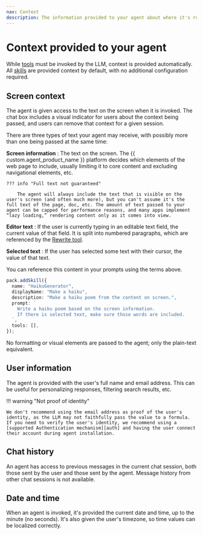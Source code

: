 ```yaml
---
nav: Context
description: The information provided to your agent about where it's running.
---
```


# Context provided to your agent

While [tools][tools] must be invoked by the LLM, context is provided automatically. All [skills][skills] are provided context by default, with no additional configuration required.


## Screen context

The agent is given access to the text on the screen when it is invoked. The chat box includes a visual indicator for users about the context being passed, and users can remove that context for a given session.

<!-- TODO: Image -->

There are three types of text your agent may receive, with possibly more than one being passed at the same time:

**Screen information**
:   The text on the screen. The {{ custom.agent_product_name }} platform decides which elements of the web page to include, usually limiting it to core content and excluding navigational elements, etc.

    ??? info "Full text not guaranteed"

        The agent will always include the text that is visible on the user's screen (and often much more), but you can't assume it's the full text of the page, doc, etc. The amount of text passed to your agent can be capped for performance reasons, and many apps implement “lazy loading,” rendering content only as it comes into view.

**Editor text**
:   If the user is currently typing in an editable text field, the current value of that field. It is split into numbered paragraphs, which are referenced by the [Rewrite tool][rewrite_tool].

**Selected text**
:   If the user has selected some text with their cursor, the value of that text.

You can reference this content in your prompts using the terms above.

```ts
pack.addSkill({
  name: "HaikuGenerator",
  displayName: "Make a haiku",
  description: "Make a haiku poem from the content on screen.",
  prompt: `
    Write a haiku poem based on the screen information.
    If there is selected text, make sure those words are included.
  `,
  tools: [],
});
```

No formatting or visual elements are passed to the agent; only the plain-text equivalent.


## User information

The agent is provided with the user's full name and email address. This can be useful for personalizing responses, filtering search results, etc.

!!! warning "Not proof of identity"

    We don't recommend using the email address as proof of the user's identity, as the LLM may not faithfully pass the value to a formula. If you need to verify the user's identity, we recommend using a [supported Authentication mechanism][auth] and having the user connect their account during agent installation.


## Chat history

An agent has access to previous messages in the current chat session, both those sent by the user and those sent by the agent. Message history from other chat sessions is not available.


## Date and time

When an agent is invoked, it's provided the current date and time, up to the minute (no seconds). It's also given the user's timezone, so time values can be localized correctly.


[tools]: ./tools.md
[skills]: ./skills.md
[rewrite_tool]: ./tools.md#rewrites
[auth]: ../../guides/basics/authentication/index.md
